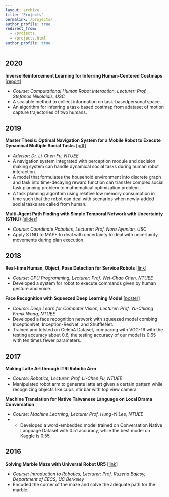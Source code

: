 ```yaml
---
layout: archive
title: "Projects"
permalink: /projects/
author_profile: true
redirect_from:
  - /projects.
  - /projects.html
author_profile: true
---
```


## 2020
**Inverse Reinforcement Learning for Inferring Human-Centered Costmaps** [[report](http://r06921017.github.io/files/Costmaps_Final_Paper.pdf)]
- *Course: Computational Human Robot Interaction, Lecturer: Prof. Stefanos Nikolaidis, USC*
- A scalable method to collect information on task-basedpersonal space.
- An algorithm for inferring a task-based costmap from adataset of motion capture trajectories of two humans.

## 2019
**Master Thesis: Optimal Navigation System for a Mobile Robot to Execute Dynamical Multiple Social Tasks** [[pdf](http://r06921017.github.io/files/thesis_v13.pdf)]
- *Advisor: Dr. Li-Chen Fu, NTUEE*
- A navigation system integrated with perception module and decision making system can handle dynamical social tasks during human robot interaction.
- A model that formulates the household environment into discrete graph and task into time-decaying reward function can transfer complex social task planning problem to mathematical optimization problem. 
- A task planning algorithm using relative low memory consumption in time such that the robot can deal with scenarios when newly-added social tasks are called from human. 

**Multi-Agent Path Finding with Simple Temporal Network with Uncertainty (STNU)** [[slides](http://r06921017.github.io/files/MAPF_STNU.pdf)]
- *Course: Coordinate Robotics, Lecturer: Prof. Nora Ayanian, USC*
- Apply STNU to MAPF to deal with uncertainty to deal with uncertainty movements during plan execution.

## 2018
**Real-time Human, Object, Pose Detection for Service Robots** [[link](https://a9451406.wixsite.com/gpgpurobotproject)] 
- *Course: GPU Programming, Lecturer: Prof. Wei-Chao Chen, NTUEE*
- Developed a system for robot to execute commands given by human gesture and voice.

**Face Recognition with Squeezed Deep Learning Model** [[poster](http://r06921017.github.io/files/DLCV_final_poster.pdf)]
- *Course: Deep Learn for Computer Vision, Lecturer: Prof. Yu-Chiang Frank Wang, NTUEE*
- Developed a face recognition network with squeezed model combing InceptionNet, Inception-ResNet, and ShuffleNet.
- Trained and tetsted on CelebA Dataset, comparing with VGG-16 with the testing accuracy about 0.6, the testing accuracy of our model is 0.65 with ten times fewer parameters.

## 2017
**Making Latte Art through ITRI Robotic Arm**
- *Course: Robotics, Lecturer: Prof. Li-Chen Fu, NTUEE*
- Manipulated robot arm to generate latte art given a certain pattern while recognizing objects like cups, stir bar with top view camera.

**Machine Translation for Native Taiwanese Language on Local Drama Conversation**
- *Course: Machine Learning, Lecturer Prof. Hung-Yi Lee, NTUEE*
- * Developed a word-embedded model trained on Conversation Native Language Dataset with 0.51 accuracy, while the best model on Kaggle is 0.55.

## 2016
**Solving Marble Maze with Universal Robot UR5** [[link](https://awehandsomemore.wixsite.com/ur5projectmarblemaze)]
- *Course: Introduction to Robotics, Lecturer: Prof. Ruzena Bajcsy, Department of EECS, UC Berkeley*
- Encoded the corner of the maze and solve the adequate path for the marble.
